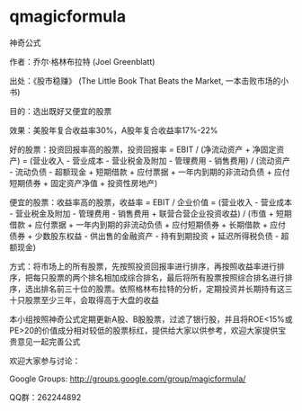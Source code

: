 qmagicformula
=============

神奇公式 

作者：乔尔·格林布拉特 (Joel Greenblatt)

出处：《股市稳赚》 (The Little Book That Beats the Market, 一本击败市场的小书)

目的：选出既好又便宜的股票 

效果：美股年复合收益率30%，A股年复合收益率17%-22%

好的股票：投资回报率高的股票，投资回报率 = EBIT / (净流动资产 + 净固定资产) = (营业收入 - 营业成本 - 营业税金及附加 - 管理费用 - 销售费用) / (流动资产 - 流动负债 - 超额现金 + 短期借款 + 应付票据 + 一年内到期的非流动负债 + 应付短期债券 + 固定资产净值 + 投资性房地产) 

便宜的股票：收益率高的股票，收益率 = EBIT / 企业价值 = (营业收入 - 营业成本 - 营业税金及附加 - 管理费用 - 销售费用 + 联营合营企业投资收益) / (市值 + 短期借款 + 应付票据 + 一年内到期的非流动负债 + 应付短期债券 + 长期借款 + 应付债券 + 少数股东权益 - 供出售的金融资产 - 持有到期投资 + 延迟所得税负债 - 超额现金) 

方式：将市场上的所有股票，先按照投资回报率进行排序，再按照收益率进行排序，把每只股票的两个排名相加成综合排名，最后将所有股票按照综合排名进行排序，选出排名前三十位的股票。依照格林布拉特的分析，定期投资并长期持有这三十只股票至少三年，会取得高于大盘的收益 

本小组按照神奇公式定期更新A股、B股股票，过滤了银行股，并且将ROE<15%或PE>20的价值成分相对较低的股票标红，提供给大家以供参考，欢迎大家提供宝贵意见一起完善公式 

欢迎大家参与讨论：

Google Groups: http://groups.google.com/group/magicformula/ 

QQ群：262244892
